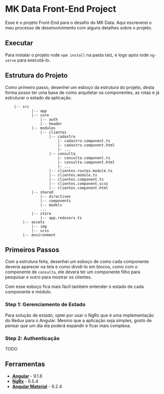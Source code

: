 # MK Data Front-End Project

Esse é o projeto Front-End para o desafio do MK Data. Aqui escreverei o meu processo de desenvolvimento
com alguns detalhes sobre o projeto.

## Executar

Para instalar o projeto rode `npm install` na pasta raiz, e logo após rode `ng-serve` para executá-lo.

## Estrutura do Projeto

Como primeiro passo, desenhei um esboço da estrutura do projeto, desta forma posso ter uma base de
como arquitetar os componentes, as rotas e já estruturar o estado da aplicação.

```
    |-- src
            |-- app
            |-- core
                |-- auth
                |-- header
            |-- modules
                |-- clientes
                    |-- cadastro
                        |- cadastro.component.ts
                        |- cadastro.component.html
                        |- ...
                    |-- consulta
                        |- consulta.component.ts
                        |- consulta.component.html
                        |- ...
                    |-- clientes-routes.module.ts
                    |-- clientes.module.ts
                    |-- clientes.component.ts
                    |-- clientes.component.scss
                    |-- clientes.component.html
            |-- shared
                |-- directives
                |-- components
                |-- models
                ...
            |-- store
                |-- app.reducers.ts
        |-- assets
            |-- img
            |-- scss
        |-- environment
```

## Primeiros Passos

Com a estrutura feita, desenhei um esboço de como cada componente deveria aparecer na tela e como
dividi-lo em blocos, como com o componente de `consulta`, ele deverá ter um componente filho para pesquisar e
outro para mostrar os clientes.

Com esse esboço fica mais fácil também entender o estado de cada componente e módulo.

### Step 1: Gerenciamento de Estado

Para solução de estado, optei por usar o NgRx que é uma implementação do Redux para o Angular. Mesmo que
a aplicação seja simples, gosto de pensar que um dia ela poderá expandir e ficar mais complexa.

### Step 2: Authenticação

TODO

## Ferramentas

* **[Angular](https://angular.io/)** - 9.1.6
* **[NgRx](https://ngrx.io/)** - 6.5.4
* **[Angular Material](https://material.angular.io/)** - 9.2.4
